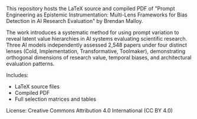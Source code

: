 This repository hosts the LaTeX source and compiled PDF of "Prompt Engineering as Epistemic Instrumentation: Multi-Lens Frameworks for Bias Detection in AI Research Evaluation" by Brendan Malloy. 

The work introduces a systematic method for using prompt variation to reveal latent value hierarchies in AI systems evaluating scientific research. Three AI models independently assessed 2,548 papers under four distinct lenses (Cold, Implementation, Transformative, Toolmaker), demonstrating orthogonal dimensions of research value, temporal biases, and architectural evaluation patterns.

Includes:
- LaTeX source files
- Compiled PDF
- Full selection matrices and tables

License: Creative Commons Attribution 4.0 International (CC BY 4.0)

